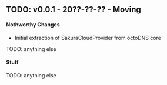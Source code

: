 ## TODO: v0.0.1 - 20??-??-?? - Moving

#### Nothworthy Changes

* Initial extraction of SakuraCloudProvider from octoDNS core

TODO: anything else

#### Stuff

TODO: anything else
